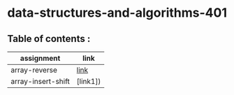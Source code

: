 # data-structures-and-algorithms-401

## Table of contents :

|assignment |link|
|-----------|----|
|array-reverse|[link](array-reverse/README.md)|
|array-insert-shift|[link1])|(array-insert-shift/README.md)|
